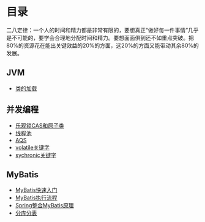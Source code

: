 # 目录

二八定律：一个人的时间和精力都是非常有限的，要想真正“做好每一件事情”几乎是不可能的，要学会合理地分配时间和精力。要想面面俱到还不如重点突破。把80%的资源花在能出关键效益的20%的方面，这20%的方面又能带动其余80%的发展。

## JVM
* [类的加载](https://www.yuque.com/anjingdemeinanzi-8k0vg/hmwlz8/be545i)

## 并发编程
* [乐观锁CAS和原子类]()
* [线程池]()
* [AQS]()
* [volatile关键字](https://www.yuque.com/anjingdemeinanzi-8k0vg/hmwlz8/adnwmq)
* [sychronic关键字]()

## MyBatis
* [MyBatis快速入门](https://www.yuque.com/anjingdemeinanzi-8k0vg/wwtnpq/so3p5t)
* [MyBatis执行流程](https://www.yuque.com/anjingdemeinanzi-8k0vg/wwtnpq/hdgt1l)
* [Spring整合MyBatis原理](https://www.yuque.com/anjingdemeinanzi-8k0vg/wwtnpq/nqb9qd)
* [分库分表](https://www.yuque.com/anjingdemeinanzi-8k0vg/wwtnpq/gggcbp)
